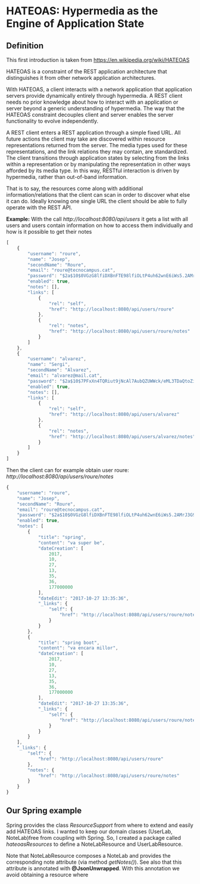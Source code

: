 # HATEOAS: Hypermedia as the Engine of Application State

## Definition
This first introduction is taken from https://en.wikipedia.org/wiki/HATEOAS

HATEOAS is a constraint of the REST application architecture that distinguishes it from other network application architectures.

With HATEOAS, a client interacts with a network application that application servers provide dynamically entirely through hypermedia. 
A REST client needs no prior knowledge about how to interact with an application or server beyond a generic understanding of hypermedia.
The way that the HATEOAS constraint decouples client and server enables the server functionality to evolve independently.

A REST client enters a REST application through a simple fixed URL. All future actions the client may take are discovered within 
resource representations returned from the server. The media types used for these representations, and the link relations they 
may contain, are standardized. The client transitions through application states by selecting from the links within a representation 
or by manipulating the representation in other ways afforded by its media type. In this way, RESTful interaction is driven by hypermedia, 
rather than out-of-band information.

That is to say, the resources come along with additional information/relations that the client can scan in order to discover 
what else it can do. Ideally knowing one single URL the client should be able to fully operate with the REST API.

**Example:**
With the call *http://localhost:8080/api/users* it gets a list with all users and users contain information on how to access
them individually and how is it possible to get their notes

```javascript
[
    {
        "username": "roure",
        "name": "Josep",
        "secondName": "Roure",
        "email": "roure@tecnocampus.cat",
        "password": "$2a$10$0VGzG8lfiDXBnFTE98lfiOLtP4uh62wnE6iWs5.2AMrJ3G9k7XZqu",
        "enabled": true,
        "notes": [],
        "links": [
            {
                "rel": "self",
                "href": "http://localhost:8080/api/users/roure"
            },
            {
                "rel": "notes",
                "href": "http://localhost:8080/api/users/roure/notes"
            }
        ]
    },
    {
        "username": "alvarez",
        "name": "Sergi",
        "secondName": "Alvarez",
        "email": "alvarez@mail.cat",
        "password": "$2a$10$7PFxXn4TQRiut9jNcAl7AubQZUWWck/eML3TDaQtoZiWNEN6o.Ig6",
        "enabled": true,
        "notes": [],
        "links": [
            {
                "rel": "self",
                "href": "http://localhost:8080/api/users/alvarez"
            },
            {
                "rel": "notes",
                "href": "http://localhost:8080/api/users/alvarez/notes"
            }
        ]
    }
]
```

Then the client can for example obtain user roure: *http://localhost:8080/api/users/roure/notes*

```javascript
{
    "username": "roure",
    "name": "Josep",
    "secondName": "Roure",
    "email": "roure@tecnocampus.cat",
    "password": "$2a$10$0VGzG8lfiDXBnFTE98lfiOLtP4uh62wnE6iWs5.2AMrJ3G9k7XZqu",
    "enabled": true,
    "notes": [
        {
            "title": "spring",
            "content": "va super be",
            "dateCreation": [
                2017,
                10,
                27,
                13,
                35,
                36,
                177000000
            ],
            "dateEdit": "2017-10-27 13:35:36",
            "_links": {
                "self": {
                    "href": "http://localhost:8080/api/users/roure/notes/0"
                }
            }
        },
        {
            "title": "spring boot",
            "content": "va encara millor",
            "dateCreation": [
                2017,
                10,
                27,
                13,
                35,
                36,
                177000000
            ],
            "dateEdit": "2017-10-27 13:35:36",
            "_links": {
                "self": {
                    "href": "http://localhost:8080/api/users/roure/notes/1"
                }
            }
        }
    ],
    "_links": {
        "self": {
            "href": "http://localhost:8080/api/users/roure"
        },
        "notes": {
            "href": "http://localhost:8080/api/users/roure/notes"
        }
    }
}
```

## Our Spring example
Spring provides the class *ResourceSupport* from where to extend and easily add HATEOAS links. I wanted to keep our domain
classes (UserLab, NoteLab)free from coupling with Spring. So, I created a package called *hateoasResources* to define a 
NoteLabResource and UserLabResource.

Note that NoteLabResource composes a NoteLab and provides the corresponding note attribute (via method *getNotes()*). See also that
this attribute is annotated with **@JsonUnwrapped**. With this annotation we avoid obtaining a resource where
